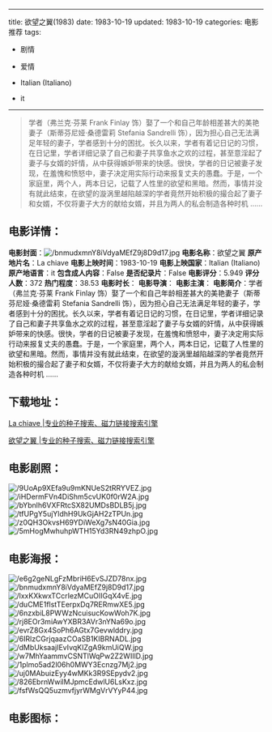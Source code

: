 
---
title: 欲望之翼(1983)
date: 1983-10-19
updated: 1983-10-19
categories: 电影推荐
tags:
- 剧情
- 爱情

- Italian (Italiano)
- it
---


> 学者（弗兰克·芬莱 Frank Finlay 饰）娶了一个和自己年龄相差甚大的美艳妻子（斯蒂芬尼娅·桑德雷莉 Stefania Sandrelli 饰），因为担心自己无法满足年轻的妻子，学者感到十分的困扰。长久以来，学者有着记日记的习惯，在日记里，学者详细记录了自己和妻子共享鱼水之欢的过程，甚至意淫起了妻子与女婿的奸情，从中获得嫉妒带来的快感。很快，学者的日记被妻子发现，在羞愧和愤怒中，妻子决定用实际行动来报复丈夫的愚蠢。于是，一个家庭里，两个人，两本日记，记载了人性里的欲望和黑暗。然而，事情并没有就此结束，在欲望的漩涡里越陷越深的学者竟然开始积极的撮合起了妻子和女婿，不仅将妻子大方的献给女婿，并且为两人的私会制造各种时机 ……

## **电影详情**：

**电影封面**：<img src="https://image.tmdb.org/t/p/w200/bnmudxmnY8iVdyaMEfZ9j8D9d17.jpg" alt="/bnmudxmnY8iVdyaMEfZ9j8D9d17.jpg" title="/bnmudxmnY8iVdyaMEfZ9j8D9d17.jpg">
**电影名称**：欲望之翼
**原产地片名**：La chiave
**电影上映时间**：1983-10-19
**电影上映国家**：Italian (Italiano)
**原产地语言**：it
**包含成人内容**：False
**是否纪录片**：False
**电影评分**：5.949
**评分人数**：372
**热门程度**：38.53
**电影时长**：
**电影导演**：
**电影主演**：
**电影简介**：学者（弗兰克·芬莱 Frank Finlay 饰）娶了一个和自己年龄相差甚大的美艳妻子（斯蒂芬尼娅·桑德雷莉 Stefania Sandrelli 饰），因为担心自己无法满足年轻的妻子，学者感到十分的困扰。长久以来，学者有着记日记的习惯，在日记里，学者详细记录了自己和妻子共享鱼水之欢的过程，甚至意淫起了妻子与女婿的奸情，从中获得嫉妒带来的快感。很快，学者的日记被妻子发现，在羞愧和愤怒中，妻子决定用实际行动来报复丈夫的愚蠢。于是，一个家庭里，两个人，两本日记，记载了人性里的欲望和黑暗。然而，事情并没有就此结束，在欲望的漩涡里越陷越深的学者竟然开始积极的撮合起了妻子和女婿，不仅将妻子大方的献给女婿，并且为两人的私会制造各种时机 ……

## **下载地址**：
[La chiave |专业的种子搜索、磁力链接搜索引擎](https://movie.amd794.com:2083/?search=La%20chiave&ordering=&mode=match_phrase&page_size=10&page=1)

[欲望之翼 |专业的种子搜索、磁力链接搜索引擎](https://movie.amd794.com:2083/?search=%E6%AC%B2%E6%9C%9B%E4%B9%8B%E7%BF%BC&ordering=&mode=match_phrase&page_size=10&page=1)
 

## **电影剧照**：
<img src="https://image.tmdb.org/t/p/original/9UoAp9XEfa9u9mKNUeS2tRRYVEZ.jpg" alt="/9UoAp9XEfa9u9mKNUeS2tRRYVEZ.jpg" title="/9UoAp9XEfa9u9mKNUeS2tRRYVEZ.jpg"><img src="https://image.tmdb.org/t/p/original/iHDermFVn4DiShm5cvUK0f0rW2A.jpg" alt="/iHDermFVn4DiShm5cvUK0f0rW2A.jpg" title="/iHDermFVn4DiShm5cvUK0f0rW2A.jpg"><img src="https://image.tmdb.org/t/p/original/bYbnlh6VXFRtcSX82UMDsBDLB5j.jpg" alt="/bYbnlh6VXFRtcSX82UMDsBDLB5j.jpg" title="/bYbnlh6VXFRtcSX82UMDsBDLB5j.jpg"><img src="https://image.tmdb.org/t/p/original/tfUPgY5ujYldhH9UkGjAH2zTPUn.jpg" alt="/tfUPgY5ujYldhH9UkGjAH2zTPUn.jpg" title="/tfUPgY5ujYldhH9UkGjAH2zTPUn.jpg"><img src="https://image.tmdb.org/t/p/original/z0QH3OkvsH69YDiWeXg7sN40Gia.jpg" alt="/z0QH3OkvsH69YDiWeXg7sN40Gia.jpg" title="/z0QH3OkvsH69YDiWeXg7sN40Gia.jpg"><img src="https://image.tmdb.org/t/p/original/5mHogMwhuhpWTH15Yd3RN49zhpO.jpg" alt="/5mHogMwhuhpWTH15Yd3RN49zhpO.jpg" title="/5mHogMwhuhpWTH15Yd3RN49zhpO.jpg">

## **电影海报**：
<img src="https://image.tmdb.org/t/p/original/e6g2geNLgFzMbriH6EvSJZD78nx.jpg" alt="/e6g2geNLgFzMbriH6EvSJZD78nx.jpg" title="/e6g2geNLgFzMbriH6EvSJZD78nx.jpg"><img src="https://image.tmdb.org/t/p/original/bnmudxmnY8iVdyaMEfZ9j8D9d17.jpg" alt="/bnmudxmnY8iVdyaMEfZ9j8D9d17.jpg" title="/bnmudxmnY8iVdyaMEfZ9j8D9d17.jpg"><img src="https://image.tmdb.org/t/p/original/lxxKXkwxTCcrIezMCuOIIGqX4vE.jpg" alt="/lxxKXkwxTCcrIezMCuOIIGqX4vE.jpg" title="/lxxKXkwxTCcrIezMCuOIIGqX4vE.jpg"><img src="https://image.tmdb.org/t/p/original/duCME1flstTEerpxDq7RERmwXE5.jpg" alt="/duCME1flstTEerpxDq7RERmwXE5.jpg" title="/duCME1flstTEerpxDq7RERmwXE5.jpg"><img src="https://image.tmdb.org/t/p/original/6nzxbiL8PWWzNcuisucKowWoh7K.jpg" alt="/6nzxbiL8PWWzNcuisucKowWoh7K.jpg" title="/6nzxbiL8PWWzNcuisucKowWoh7K.jpg"><img src="https://image.tmdb.org/t/p/original/rj8EOr3miAwYXBR3AVr3nYNa69o.jpg" alt="/rj8EOr3miAwYXBR3AVr3nYNa69o.jpg" title="/rj8EOr3miAwYXBR3AVr3nYNa69o.jpg"><img src="https://image.tmdb.org/t/p/original/evrZ8Gx4SoPh6AGtx7Gevwlddry.jpg" alt="/evrZ8Gx4SoPh6AGtx7Gevwlddry.jpg" title="/evrZ8Gx4SoPh6AGtx7Gevwlddry.jpg"><img src="https://image.tmdb.org/t/p/original/6IRlzCGrjqaazCOaSB1KIBRNADL.jpg" alt="/6IRlzCGrjqaazCOaSB1KIBRNADL.jpg" title="/6IRlzCGrjqaazCOaSB1KIBRNADL.jpg"><img src="https://image.tmdb.org/t/p/original/dMbUksaajIEvIvqKIZgA9kmUiQW.jpg" alt="/dMbUksaajIEvIvqKIZgA9kmUiQW.jpg" title="/dMbUksaajIEvIvqKIZgA9kmUiQW.jpg"><img src="https://image.tmdb.org/t/p/original/w7MhYaammvCSNTlWqPw2Z2WIIlD.jpg" alt="/w7MhYaammvCSNTlWqPw2Z2WIIlD.jpg" title="/w7MhYaammvCSNTlWqPw2Z2WIIlD.jpg"><img src="https://image.tmdb.org/t/p/original/1plmo5ad2l06h0MWY3Ecnzg7Mj2.jpg" alt="/1plmo5ad2l06h0MWY3Ecnzg7Mj2.jpg" title="/1plmo5ad2l06h0MWY3Ecnzg7Mj2.jpg"><img src="https://image.tmdb.org/t/p/original/uj0MAbuizEyy4wMKk3R9SEpydv2.jpg" alt="/uj0MAbuizEyy4wMKk3R9SEpydv2.jpg" title="/uj0MAbuizEyy4wMKk3R9SEpydv2.jpg"><img src="https://image.tmdb.org/t/p/original/826EbrnWwilMJpmcEdwlU6LsKxz.jpg" alt="/826EbrnWwilMJpmcEdwlU6LsKxz.jpg" title="/826EbrnWwilMJpmcEdwlU6LsKxz.jpg"><img src="https://image.tmdb.org/t/p/original/fsfWsQQ5uzmvfjyrWMgVrVYyP44.jpg" alt="/fsfWsQQ5uzmvfjyrWMgVrVYyP44.jpg" title="/fsfWsQQ5uzmvfjyrWMgVrVYyP44.jpg">

## **电影图标**：

